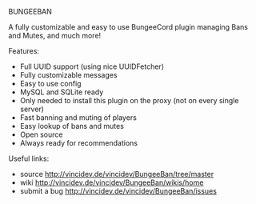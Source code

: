 BUNGEEBAN

A fully customizable and easy to use BungeeCord plugin managing Bans and Mutes, and much more!

Features:
  - Full UUID support (using nice UUIDFetcher)
  - Fully customizable messages
  - Easy to use config
  - MySQL and SQLite ready
  - Only needed to install this plugin on the proxy (not on every single server)
  - Fast banning and muting of players
  - Easy lookup of bans and mutes
  - Open source
  - Always ready for recommendations
  
 Useful links:
  - source http://vincidev.de/vincidev/BungeeBan/tree/master
  - wiki http://vincidev.de/vincidev/BungeeBan/wikis/home
  - submit a bug http://vincidev.de/vincidev/BungeeBan/issues